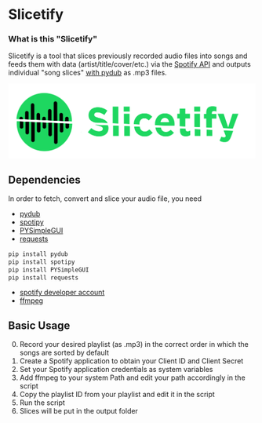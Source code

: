 # Slicetify

### What is this "Slicetify"

Slicetify is a tool that slices previously recorded audio files into songs and feeds them with data (artist/title/cover/etc.) via the [Spotify API](https://developer.spotify.com/) and outputs individual "song slices" [with pydub](https://github.com/jiaaro/pydub) as .mp3 files.

![logo](https://raw.githubusercontent.com/innocentDE/Slicetify/main/.github/images/slicetify_logo.png)

## Dependencies

In order to fetch, convert and slice your audio file, you need 

 - [pydub](https://pypi.org/project/pydub/)
 - [spotipy](https://pypi.org/project/pydub/)
 - [PYSimpleGUI](https://pypi.org/project/pydub/)
 - [requests](https://pypi.org/project/pydub/)
 ```shell
 pip install pydub
 pip install spotipy
 pip install PYSimpleGUI
 pip install requests
 ```
 - [spotify developer account](https://developer.spotify.com/)
 - [ffmpeg](https://www.ffmpeg.org/download.html)


## Basic Usage

0) Record your desired playlist (as .mp3) in the correct order in which the songs are sorted by default
1) Create a Spotify application to obtain your Client ID and Client Secret
2) Set your Spotify application credentials as system variables
3) Add ffmpeg to your system Path and edit your path accordingly in the script
4) Copy the playlist ID from your  playlist and edit it in the script
5) Run the script
6) Slices will be put in the output folder
